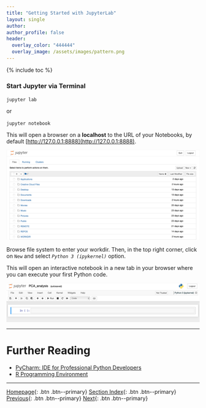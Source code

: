 ```yaml
---
title: "Getting Started with JupyterLab"
layout: single
author:
author_profile: false
header:
  overlay_color: "444444"
  overlay_image: /assets/images/pattern.png
---
```


{% include toc %}

### Start Jupyter via Terminal

`jupyter lab`

or

`jupyter notebook`

This will open a browser on a **localhost** to the URL of your Notebooks, by default [http://127.0.0.1:8888](http://127.0.0.1:8888).

![Jupyter_files_menager](assets/images/files_menager.png)

Browse file system to enter your workdir. Then, in the top right corner, click on `New` and select *`Python 3 (ipykernel)`* option.

This will open an interactive notebook in a new tab in your browser where you can execute your first Python code.

![Jupyter_first_notebok](assets/images/first_notebook.png)







___
# Further Reading
* [PyCharm: IDE for Professional Python Developers](02C-pycharm-ide)
* [R Programming Environment](03-r-programming-environment.md)

___

[Homepage](../index.md){: .btn  .btn--primary}
[Section Index](00-DevelopmentEnvironment-LandingPage){: .btn  .btn--primary}
[Previous](02A-jupyter-basics){: .btn  .btn--primary}
[Next](02C-pycharm-ide){: .btn  .btn--primary}
